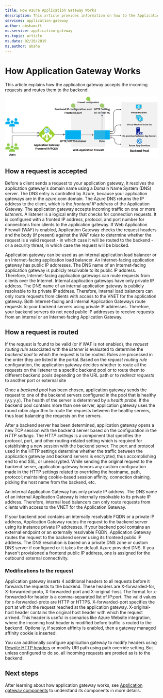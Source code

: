 ```yaml
---
title: How Azure Application Gateway Works
description: This article provides information on how to the Application Gateway Works
services: application-gateway
author: abshamsft
ms.service: application-gateway
ms.topic: article
ms.date: 02/20/2019
ms.author: absha
---
```


# How Application Gateway Works

This article explains how the application gateway accepts the incoming requests and routes them to the backend.

![how-application-gateway-works](./media/how-application-gateway-works/how-application-gateway-works.png)

## How a request is accepted

Before a client sends a request to your application gateway, it resolves the application gateway's domain name using a Domain Name System (DNS) server. The DNS entry is controlled by Azure, because your application gateways are in the azure.com domain. The Azure DNS returns the IP address to the client, which is the *frontend IP address* of the Application Gateway. The application gateway accepts incoming traffic on one or more *listeners*. A listener is a logical entity that checks for connection requests. It is configured with a fronted IP address, protocol, and port number for connections from clients to the application gateway. If Web Application Firewall (WAF) is enabled, Application Gateway checks the request headers and the body (if present) against the *WAF rules* to determine whether the request is a valid request - in which case it will be routed to the backend - or a security threat, in which case the request will be blocked.  

Application gateway can be used as an internal application load balancer or an Internet-facing application load balancer. An Internet-facing application gateway has public IP addresses. The DNS name of an Internet-facing application gateway is publicly resolvable to its public IP address. Therefore, Internet-facing application gateways can route requests from clients over the Internet. Internal application gateways have only private IP address. The DNS name of an internal application gateway is publicly resolvable to its private IP address. Therefore, internal load balancers can only route requests from clients with access to the VNET for the application gateway. Both Internet-facing and internal Application Gateways route requests to your backend servers using private IP addresses. Therefore, your backend servers do not need public IP addresses to receive requests from an internal or an Internet-facing Application Gateway.

## How a request is routed

If the request is found to be valid (or if WAF is not enabled), the *request routing rule* associated with the *listener* is evaluated to determine the *backend pool* to which the request is to be routed. Rules are processed in the order they are listed in the portal. Based on the *request routing rule* configuration, the application gateway decides whether to route all the requests on the listener to a specific backend pool or to route them to different backend pools depending on the URL path or to *redirect requests* to another port or external site

Once a *backend* *pool* has been chosen, application gateway sends the request to one of the backend servers configured in the pool that is healthy (y.y.y.y). The health of the server is determined by a *health probe*. If the backend pool contains more than one server, application gateway uses the round robin algorithm to route the requests between the healthy servers, thus load balancing the requests on the servers.

After a backend server has been determined, application gateway opens a new TCP session with the backend server based on the configuration in the *HTTP settings*. The *HTTP settings* is a component that specifies the protocol, port, and other routing-related setting which is required for establishing a new session with the backend server. The port and protocol used in the HTTP settings determine whether the traffic between the application gateway and backend servers is encrypted, thus accomplishing end to end SSL, or unencrypted. While sending the original request to the backend server, application gateway honors any custom configuration made in the HTTP settings related to overriding the hostname, path,  protocol; maintaining cookie-based session affinity, connection draining, picking the host name from the backend, etc.

An internal Application Gateway has only private IP address. The DNS name of an internal Application Gateway is internally resolvable to its private IP address. Therefore, internal load balancers can only route requests from clients with access to the VNET for the Application Gateway.

If your backend pool contains an internally resolvable FQDN or a private IP address, Application Gateway routes the request to the backend server using its instance private IP addresses. If your backend pool contains an external endpoint or an externally resolvable FQDN, Application Gateway routes the request to the backend server using its frontend public IP address. The DNS resolution is based on a private DNS zone or custom DNS server if configured or it takes the default Azure provided DNS. If you haven't provisioned a frontend public IP address, one is assigned for the outbound external connectivity.

### Modifications to the request

Application gateway inserts 4 additional headers to all requests before it forwards the requests to the backend. These headers are X-forwarded-for, X-forwarded-proto, X-forwarded-port and X-original-host. The format for x-forwarded-for header is a comma-separated list of IP:port. The valid values for x-forwarded-proto are HTTP or HTTPS. X-forwarded-port specifies the port at which the request reached at the application gateway. X-original-host header contains the original host header with which the request arrived. This header is useful in scenarios like Azure Website integration, where the incoming host header is modified before traffic is routed to the backend. Optionally, if session affinity is enabled, then a gateway managed affinity cookie is inserted. 

You can additionally configure application gateway to modify headers using [Rewrite HTTP headers](https://docs.microsoft.com/azure/application-gateway/rewrite-http-headers) or modify URI path using path override setting. But unless configured to do so, all incoming requests are proxied as is to the backend.


## Next steps

After learning about how application gateway works, see [Application gateway components](application-gateway-components.md) to understand its components in more details.
